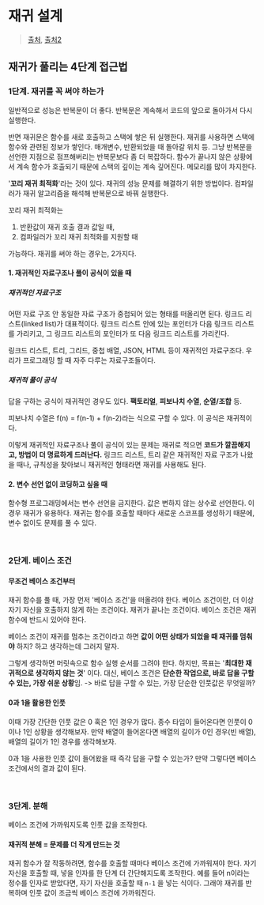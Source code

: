 # 재귀 설계

> [출처](https://davi06000.tistory.com/47), [출처2](https://velog.io/@eddy_song/you-can-solve-recursion)

## 재귀가 풀리는 4단계 접근법

### 1단계. 재귀를 꼭 써야 하는가

일반적으로 성능은 반복문이 더 좋다. 반복문은 계속해서 코드의 앞으로 돌아가서 다시 실행한다. 

반면 재귀문은 함수를 새로 호출하고 스택에 쌓은 뒤 실행한다. 재귀를 사용하면 스택에 함수와 관련된 정보가 쌓인다. 매개변수, 반환되었을 때 돌아갈 위치 등. 그냥 반복문을 선언한 지점으로 점프해버리는 반복문보다 좀 더 복잡하다. 함수가 끝나지 않은 상황에서 계속 함수가 호출되기 때문에 스택의 깊이는 계속 깊어진다. 메모리를 많이 차지한다.

'**꼬리 재귀 최적화**'라는 것이 있다. 재귀의 성능 문제를 해결하기 위한 방법이다. 컴파일러가 재귀 알고리즘을 해석해 반복문으로 바꿔 실행한다.

꼬리 재귀 최적화는

1. 반환값이 재귀 호출 결과 값일 때, 
2. 컴파일러가 꼬리 재귀 최적화를 지원할 때

가능하다. 재귀를 써야 하는 경우는, 2가지다.

#### 1. 재귀적인 자료구조나 풀이 공식이 있을 때

##### 재귀적인 자료구조

어떤 자료 구조 안 동일한 자료 구조가 중첩되어 있는 형태를 떠올리면 된다. 링크드 리스트(linked list)가 대표적이다. 링크드 리스트 안에 있는 포인터가 다음 링크드 리스트를 가리키고, 그 링크드 리스트의 포인터가 또 다음 링크드 리스트를 가리킨다.

링크드 리스트, 트리, 그리드, 중첩 배열, JSON, HTML 등이 재귀적인 자료구조다. 우리가 프로그래밍 할 때 자주 다루는 자료구조들이다.

##### 재귀적 풀이 공식

답을 구하는 공식이 재귀적인 경우도 있다. **팩토리얼**, **피보나치 수열**, **순열/조합** 등.

피보나치 수열은 f(n) = f(n-1) + f(n-2)라는 식으로 구할 수 있다. 이 공식은 재귀적이다.

이렇게 재귀적인 자료구조나 풀이 공식이 있는 문제는 재귀로 적으면 **코드가 깔끔해지고, 방법이 더 명료하게 드러난다.** 링크드 리스트, 트리 같은 재귀적인 자료 구조가 나왔을 때나, 규칙성을 찾아보니 재귀적인 형태라면 재귀를 사용해도 된다.

#### 2. 변수 선언 없이 코딩하고 싶을 때

함수형 프로그래밍에서는 변수 선언을 금지한다. 값은 변하지 않는 상수로 선언한다. 이 경우 재귀가 유용하다. 재귀는 함수를 호출할 때마다 새로운 스코프를 생성하기 때문에, 변수 없이도 문제를 풀 수 있다.

<br/>

### 2단계. 베이스 조건

#### 무조건 베이스 조건부터

재귀 함수를 풀 때, 가장 먼저 '베이스 조건'을 떠올려야 한다. 베이스 조건이란, 더 이상 자기 자신을 호출하지 않게 하는 조건이다. 재귀가 끝나는 조건이다. 베이스 조건은 재귀 함수에 반드시 있어야 한다.

베이스 조건이 재귀를 멈추는 조건이라고 하면 **값이 어떤 상태가 되었을 때 재귀를 멈춰야** 하지? 하고 생각하는데 그러지 말자.

그렇게 생각하면 머릿속으로 함수 실행 순서를 그려야 한다. 하지만, 목표는 '**최대한 재귀적으로 생각하지 않는 것**' 이다. 대신, 베이스 조건은 **단순한 작업으로, 바로 답을 구할 수 있는, 가장 쉬운 상황**임. -> 바로 답을 구할 수 있는, 가장 단순한 인풋값은 무엇일까?

#### 0과 1을 활용한 인풋

이때 가장 간단한 인풋 값은 0 혹은 1인 경우가 많다. 종수 타입이 들어온다면 인풋이 0이나 1인 상황을 생각해보자. 만약 배열이 들어온다면 배열의 길이가 0인 경우(빈 배열), 배열의 길이가 1인 경우를 생각해보자.

0과 1을 사용한 인풋 값이 들어왔을 때 즉각 답을 구할 수 있는가? 만약 그렇다면 베이스 조건에서의 결과 값이 된다.

<br/>

### 3단계. 분해

베이스 조건에 가까워지도록 인풋 값을 조작한다.

#### 재귀적 분해 = 문제를 더 작게 만드는 것

재귀 함수가 잘 작동하려면, 함수를 호출할 때마다 베이스 조건에 가까워져야 한다. 자기 자신을 호출할 때, 넣을 인자를 한 단계 더 간단해지도록 조작한다. 예를 들어 n이라는 정수를 인자로 받았다면, 자기 자신을 호출할 때 `n-1` 을 넣는 식이다. 그래야 재귀를 반복하며 인풋 값이 조금씩 베이스 조건에 가까워진다.

